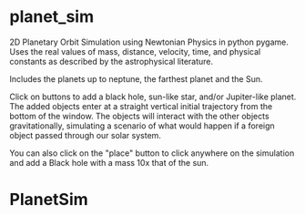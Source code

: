 # planet_sim
2D Planetary Orbit Simulation using Newtonian Physics in python pygame. Uses the real values of mass, distance, velocity, time, and physical constants as described by the astrophysical literature.

Includes the planets up to neptune, the farthest planet and the Sun.

Click on buttons to add a black hole, sun-like star, and/or Jupiter-like planet. The added objects enter at a straight vertical initial trajectory from the bottom of the window. The objects will interact with the other objects gravitationally, simulating a scenario of what would happen if a foreign object passed through our solar system. 

You can also click on the "place" button to click anywhere on the simulation and add a Black hole with a mass 10x that of the sun. 
# PlanetSim
